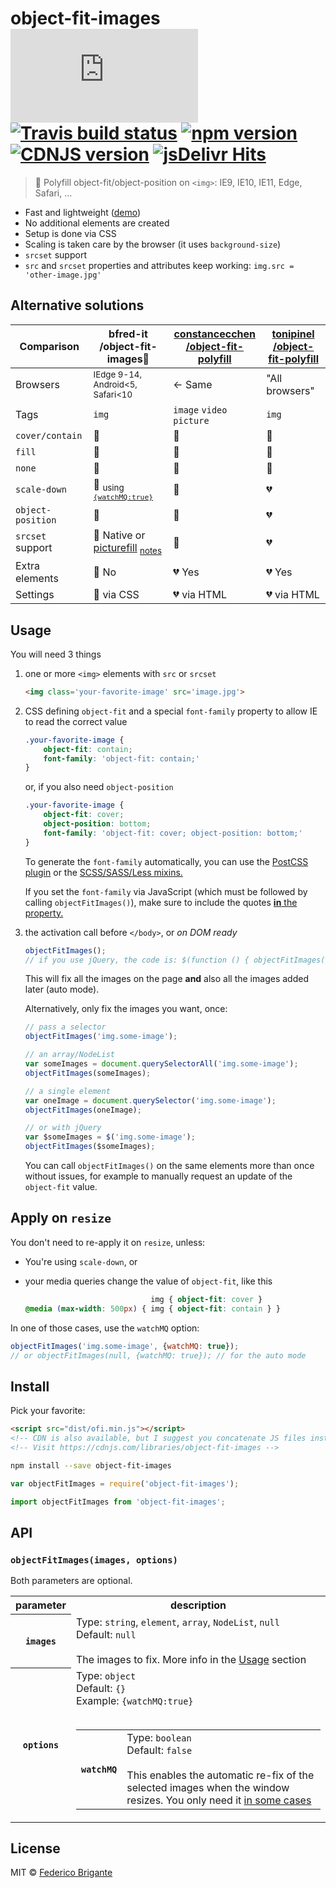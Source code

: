 # object-fit-images [![gzipped size][badge-gzip]](#no-link) [![Travis build status][badge-travis]][link-travis] [![npm version][badge-version]][link-npm] [![CDNJS version][badge-cdnjs]][link-cdnjs] [![jsDelivr Hits][jsdelivr-image]][jsdelivr-url]

  [badge-gzip]: https://badges.herokuapp.com/size/github/bfred-it/object-fit-images/master/dist/ofi.min.js?gzip=true&label=gzipped%20size
  [badge-travis]: https://api.travis-ci.org/bfred-it/object-fit-images.svg
  [badge-version]: https://img.shields.io/npm/v/object-fit-images.svg
  [badge-cdnjs]: https://img.shields.io/cdnjs/v/object-fit-images.svg
  [link-travis]: https://travis-ci.org/bfred-it/object-fit-images
  [link-npm]: https://www.npmjs.com/package/object-fit-images
  [link-cdnjs]: https://cdnjs.com/libraries/object-fit-images
  [jsdelivr-image]: https://data.jsdelivr.com/v1/package/npm/object-fit-images/badge?style=rounded 
  [jsdelivr-url]: https://www.jsdelivr.com/package/npm/object-fit-images

> 🗻 Polyfill object-fit/object-position on `<img>`: IE9, IE10, IE11, Edge, Safari, ...

- Fast and lightweight ([demo](http://bfred-it.github.io/object-fit-images/demo/))
- No additional elements are created
- Setup is done via CSS
- Scaling is taken care by the browser (it uses `background-size`)
- `srcset` support
- `src` and `srcset` properties and attributes keep working: `img.src = 'other-image.jpg'`

## Alternative solutions


Comparison           | bfred-it<br>/object-fit-images🌟                                                                                         | [constancecchen<br>/object-fit-polyfill](https://github.com/constancecchen/object-fit-polyfill) | [tonipinel<br>/object-fit-polyfill](https://github.com/tonipinel/object-fit-polyfill)
---              | ---                                                                                                      | ---                                                                                            | ---
Browsers          | <sub>IEdge 9-14, Android<5, Safari<10</sub>                                                                          | <- Same                                                                                         | "All browsers"
Tags              | `img`                                                                                                     | `image` `video` `picture`                                                                     | `img`
`cover/contain`   | 💚                                                                                                         | 💚                                                                                               | 💚
`fill`            | 💚                                                                                                         | 💚                                                                                               | 💚
`none`            | 💚                                                                                                         | 💚                                                                                               | 💚
`scale-down`      | 💚 <sub>using [`{watchMQ:true}`](#apply-on-resize)</sub>                                                             | 💚                                                                                               | 💔
`object-position` | 💚                                                                                                         | 💚                                                                                               | 💔
`srcset` support  | 💚 Native or [picturefill](https://github.com/scottjehl/picturefill) <sub>[notes](detailed-support-tables.md)</sub> | 💚                                                                                               | 💔
Extra elements    | 💚 No                                                                                                      | 💔 Yes                                                                                           | 💔 Yes
Settings    | 💚 via CSS                                                                                                      | 💔 via HTML                                                                                           | 💔 via HTML


## Usage

You will need 3 things

1. one or more `<img>` elements with `src` or `srcset`  

	```html
	<img class='your-favorite-image' src='image.jpg'>
	```
	
2. CSS defining `object-fit` and a special `font-family` property to allow IE to read the correct value

	```css
	.your-favorite-image {
		object-fit: contain;
		font-family: 'object-fit: contain;'
	}
	```
	
	or, if you also need `object-position`
	
	```css
	.your-favorite-image {
		object-fit: cover;
		object-position: bottom;
		font-family: 'object-fit: cover; object-position: bottom;'
	}
	```
	
	To generate the `font-family` automatically, you can use the [PostCSS plugin](https://github.com/ronik-design/postcss-object-fit-images) or the [SCSS/SASS/Less mixins.](/preprocessors)
	
	If you set the `font-family` via JavaScript (which must be followed by calling `objectFitImages()`), make sure to include the quotes [**in** the property.](https://github.com/bfred-it/object-fit-images/issues/29#issuecomment-227491892)

3. <a name="activation"></a> the activation call before `</body>`, or _on DOM ready_

	```js
	objectFitImages();
	// if you use jQuery, the code is: $(function () { objectFitImages() });
	```
	
	This will fix all the images on the page **and** also all the images added later (auto mode).
	
	Alternatively, only fix the images you want, once:
	
	```js
	// pass a selector
	objectFitImages('img.some-image');
	```
	
	```js
	// an array/NodeList
	var someImages = document.querySelectorAll('img.some-image');
	objectFitImages(someImages);
	```
	
	```js
	// a single element
	var oneImage = document.querySelector('img.some-image');
	objectFitImages(oneImage);
	```
	
	```js
	// or with jQuery
	var $someImages = $('img.some-image');
	objectFitImages($someImages);
	```
	
	You can call `objectFitImages()` on the same elements more than once without issues, for example to manually request an update of the `object-fit` value.

## Apply on `resize`

You don't need to re-apply it on `resize`, unless:

* You're using `scale-down`, or
* <a id="media-query-affects-object-fit-value">your media queries change the value of `object-fit`,</a> like this

	```css
	                            img { object-fit: cover }
	@media (max-width: 500px) { img { object-fit: contain } }
	```

In one of those cases, use the `watchMQ` option:

```js
objectFitImages('img.some-image', {watchMQ: true});
// or objectFitImages(null, {watchMQ: true}); // for the auto mode
```

## Install

Pick your favorite:

```html
<script src="dist/ofi.min.js"></script>
<!-- CDN is also available, but I suggest you concatenate JS files instead -->
<!-- Visit https://cdnjs.com/libraries/object-fit-images -->
```

```sh
npm install --save object-fit-images
```

```js
var objectFitImages = require('object-fit-images');
```

```js
import objectFitImages from 'object-fit-images';
```

## API

### `objectFitImages(images, options)`

Both parameters are optional.

<table>
    <tr>
        <th>parameter</th>
        <th>description</th>
    </tr>
    <tr>
        <th><code>images</code></th>
        <td>
            Type: <code>string</code>, <code>element</code>, <code>array</code>, <code>NodeList</code>, <code>null</code><br>
            Default: <code>null</code><br><br>
            The images to fix. More info in the <a href="#usage">Usage</a> section 
        </td>
    </tr>
    <tr>
        <th><code>options</code></th>
        <td>
            Type: <code>object</code><br>
            Default: <code>{}</code><br>
            Example: <code>{watchMQ:true}</code><br><br>
            <table>
                <tr>
                    <th><code>watchMQ</code></th>
                    <td>
                        Type: <code>boolean</code><br>
                        Default: <code>false</code><br><br>
                        This enables the automatic re-fix of the selected images when the window resizes. You only need it <a href="#apply-on-resize">in some cases</a>
                    </td>
                </tr>
            </table>
        </td>
    </tr>
</table>

## License

MIT © [Federico Brigante](http://twitter.com/bfred_it)
